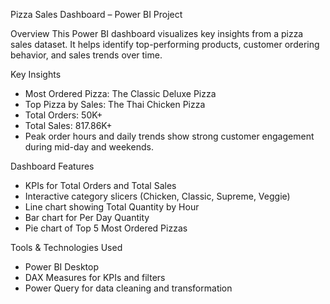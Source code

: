 Pizza Sales Dashboard – Power BI Project

Overview
This Power BI dashboard visualizes key insights from a pizza sales dataset. It helps identify top-performing products, customer ordering behavior, and sales trends over time.

Key Insights
- Most Ordered Pizza: The Classic Deluxe Pizza
- Top Pizza by Sales: The Thai Chicken Pizza
- Total Orders: 50K+
- Total Sales: 817.86K+
- Peak order hours and daily trends show strong customer engagement during mid-day and weekends.

Dashboard Features
- KPIs for Total Orders and Total Sales
- Interactive category slicers (Chicken, Classic, Supreme, Veggie)
- Line chart showing Total Quantity by Hour
- Bar chart for Per Day Quantity
- Pie chart of Top 5 Most Ordered Pizzas

Tools & Technologies Used
- Power BI Desktop
- DAX Measures for KPIs and filters
- Power Query for data cleaning and transformation


